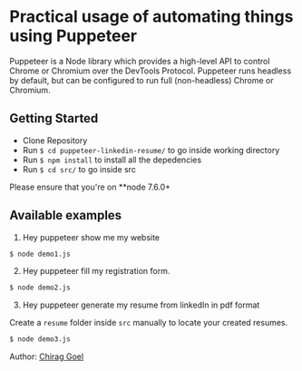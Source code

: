 # Practical usage of automating things using Puppeteer

Puppeteer is a Node library which provides a high-level API to control Chrome or Chromium over the DevTools Protocol. Puppeteer runs headless by default, but can be configured to run full (non-headless) Chrome or Chromium.

## Getting Started

- Clone Repository
- Run `$ cd puppeteer-linkedin-resume/` to go inside working directory
- Run `$ npm install` to install all the depedencies
- Run `$ cd src/` to go inside src

Please ensure that you're on **node 7.6.0+

## Available examples

1. Hey puppeteer show me my website

```bash
$ node demo1.js
```

2. Hey puppeteer fill my registration form.

```bash
$ node demo2.js
```

3. Hey puppeteer generate my resume from linkedIn in pdf format

Create a `resume` folder inside `src` manually to locate your created resumes.

```bash
$ node demo3.js
```

Author: [Chirag Goel](http://www.chirag-goel.in) 
